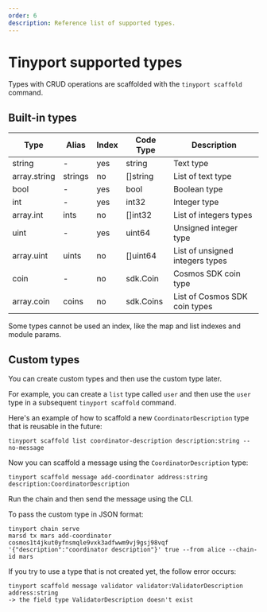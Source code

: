 ```yaml
---
order: 6
description: Reference list of supported types. 
---
```


# Tinyport supported types

Types with CRUD operations are scaffolded with the `tinyport scaffold` command.

## Built-in types

| Type         | Alias    | Index | Code Type   | Description                     |
| ------------ | -------- | ----- | ----------- | ------------------------------- |
| string       | -        | yes   | string      | Text type                       |
| array.string | strings  | no    | []string    | List of text type               |
| bool         | -        | yes   | bool        | Boolean type                    |
| int          | -        | yes   | int32       | Integer type                    |
| array.int    | ints     | no    | []int32     | List of integers types          |
| uint         | -        | yes   | uint64      | Unsigned integer type           |
| array.uint   | uints    | no    | []uint64    | List of unsigned integers types |
| coin         | -        | no    | sdk.Coin    | Cosmos SDK coin type            |
| array.coin   | coins    | no    | sdk.Coins   | List of Cosmos SDK coin types   |

Some types cannot be used an index, like the map and list indexes and module params.

## Custom types

You can create custom types and then use the custom type later.

For example, you can create a `list` type called `user` and then use the `user` type in a subsequent `tinyport scaffold` command.

Here's an example of how to scaffold a new `CoordinatorDescription` type that is reusable in the future:

```shell
tinyport scaffold list coordinator-description description:string --no-message
```

Now you can scaffold a message using the `CoordinatorDescription` type:

```shell
tinyport scaffold message add-coordinator address:string description:CoordinatorDescription
```

Run the chain and then send the message using the CLI.

To pass the custom type in JSON format:

```shell
tinyport chain serve
marsd tx mars add-coordinator cosmos1t4jkut0yfnsmqle9vxk3adfwwm9vj9gsj98vqf '{"description":"coordinator description"}' true --from alice --chain-id mars
```

If you try to use a type that is not created yet, the follow error occurs:

```shell
tinyport scaffold message validator validator:ValidatorDescription address:string
-> the field type ValidatorDescription doesn't exist
```

